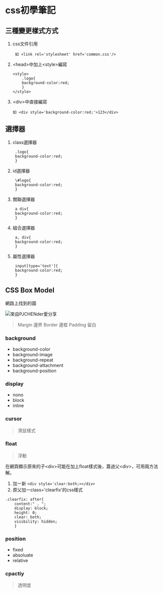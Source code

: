 # css初學筆記
## 三種變更樣式方式
1. css文件引用

		如 <link rel='stylesheet' href='common.css'/>

2. 	&lt;head&gt;中加上&lt;style&gt;編寫

		<style>
			.logo{
			background-color:red;
			}
		</style>

3.  &lt;div&gt;中直接編寫

		如 <div style='background-color:red;'>123</div>
	
## 選擇器
1. class選擇器

		.logo{
		background-color:red;
		}

2. id選擇器
	
		\#logo{
		background-color:red;
		}
		
3. 關聯選擇器

		a div{
		background-color:red;
		}
		
4. 組合選擇器

		a, div{
		background-color:red;
		}
		
5. 屬性選擇器

		input[type='text']{
		background-color:red;
		}
## CSS Box Model

網路上找到的圖

![來自PJCHENder愛分享](https://lh4.googleusercontent.com/proxy/0uOlkHl59TV2fJGKFh_kMh-HaMtceACXzG-U65sRpFA4brHPHyB4YpCwYw_2iLOKnI4JKGBMXvF8A9Qg3fg=s0-d)

> Margin 邊界
> Border 邊框
> Padding 留白

### background

+ background-color
+ background-image
+ background-repeat
+ background-attachment
+ background-position

### display

+ nono 
+ block
+ inline

### cursor
  
> 滑鼠樣式

### float

> 浮動

在網頁顯示原來的子&lt;div>可能在加上float樣式後，蓋過父&lt;div>，可用兩方法解。

1. 加ㄧ新 `<div style='clear:both;></div>`
2. 原父加一class='clearfix'的css樣式

```
.clearfix: after{
	content:" . ";
	display: block;
	height: 0;
	clear: both;
	visibility: hidden;
	}
```
### position

+ fixed
+ absoluate
+ relative

### cpactiy

> 透明度
> 
